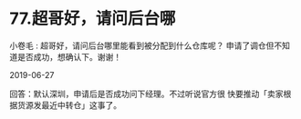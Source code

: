 # 77.超哥好，请问后台哪

小卷毛 : 超哥好，请问后台哪里能看到被分配到什么仓库呢？ 申请了调仓但不知道是否成功，想确认下。谢谢！

2019-06-27

回答：默认深圳，申请后是否成功问下经理。不过听说官方很 快要推动「卖家根据货源发最近中转仓」这事了。